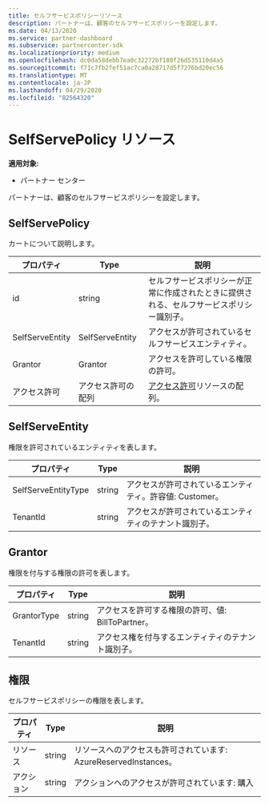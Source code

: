 ```yaml
---
title: セルフサービスポリシーリソース
description: パートナーは、顧客のセルフサービスポリシーを設定します。
ms.date: 04/13/2020
ms.service: partner-dashboard
ms.subservice: partnercenter-sdk
ms.localizationpriority: medium
ms.openlocfilehash: dc0da58debb7ea0c32272bf180f26d535110d4a5
ms.sourcegitcommit: f71c7fb2fef51ac7ca0a28717d5f7276bd20ec56
ms.translationtype: MT
ms.contentlocale: ja-JP
ms.lasthandoff: 04/29/2020
ms.locfileid: "82564320"
---
```

# <a name="selfservepolicy-resource"></a>SelfServePolicy リソース

**適用対象:**

- パートナー センター

パートナーは、顧客のセルフサービスポリシーを設定します。

## <a name="selfservepolicy"></a>SelfServePolicy

カートについて説明します。

| プロパティ              | Type             | 説明                                                                                            |
|-----------------------|------------------|--------------------------------------------------------------------------------------------------------|
| id                    | string           | セルフサービスポリシーが正常に作成されたときに提供される、セルフサービスポリシー識別子。     |
| SelfServeEntity       | SelfServeEntity  | アクセスが許可されているセルフサービスエンティティ。                                                     |
| Grantor               | Grantor          | アクセスを許可している権限の許可。                                                                    |
| アクセス許可           | アクセス許可の配列| [アクセス許可](#permission)リソースの配列。                                                                     |

## <a name="selfserveentity"></a>SelfServeEntity

権限を許可されているエンティティを表します。

| プロパティ             | Type|説明|
|----------------------|----------------------------------|--------------------------------------------------------------------------------------------|
| SelfServeEntityType  | string                           | アクセスが許可されているエンティティ。許容値: Customer。                                 |
| TenantId             | string                           | アクセスが許可されているエンティティのテナント識別子。                                   |

## <a name="grantor"></a>Grantor

権限を付与する権限の許可を表します。

| プロパティ             | Type|説明|
|----------------------|----------------------------------|--------------------------------------------------------------------------------------------|
| GrantorType          | string                           | アクセスを許可する権限の許可、値: BillToPartner。                               |
| TenantId             | string                           | アクセス権を付与するエンティティのテナント識別子。                                       |


## <a name="permission"></a>権限

セルフサービスポリシーの権限を表します。

| プロパティ             | Type|説明|
|----------------------|----------------------------------|--------------------------------------------------------------------------------------------|
| リソース             | string                           | リソースへのアクセスも許可されています: AzureReservedInstances。                          |
| アクション               | string                           | アクションへのアクセスが許可されています: 購入                                           |
